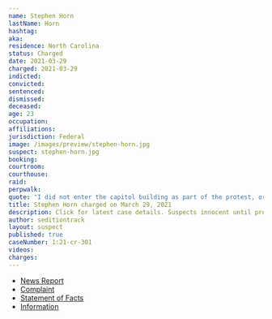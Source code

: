 ```yaml
---
name: Stephen Horn
lastName: Horn
hashtag:
aka:
residence: North Carolina
status: Charged
date: 2021-03-29
charged: 2021-03-29
indicted:
convicted: 
sentenced: 
dismissed: 
deceased:
age: 23
occupation:
affiliations:
jurisdiction: Federal
image: /images/preview/stephen-horn.jpg
suspect: stephen-horn.jpg
booking:
courtroom:
courthouse:
raid:
perpwalk:
quote: "I did not enter the capitol building as part of the protest, or for cheap thrills, but to accurately document and record a significant event which was taking place."
title: Stephen Horn charged on March 29, 2021
description: Click for latest case details. Suspects innocent until proven guilty.
author: seditiontrack
layout: suspect
published: true
caseNumber: 1:21-cr-301
videos:
charges:
---
```

- [News Report](https://www.cbs17.com/news/local-news/wake-county-news/it-was-important-to-document-the-event-wake-forest-man-spotted-in-ny-times-during-capitol-insurrection-turns-himself-in/)
- [Complaint](https://www.justice.gov/usao-dc/case-multi-defendant/file/1385726/download)
- [Statement of Facts](https://www.justice.gov/usao-dc/case-multi-defendant/file/1385731/download)
- [Information](https://www.justice.gov/usao-dc/case-multi-defendant/file/1388651/download)
